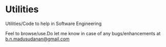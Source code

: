 Utilities
=========

Utilities/Code to help in Software Engineering


Feel to browse/use.Do let me know in case of any bugs/enhancements at b.n.madusudanan@gmail.com
